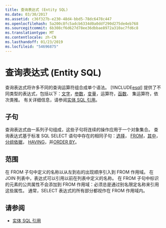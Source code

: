 ```yaml
---
title: 查询表达式 (Entity SQL)
ms.date: 03/30/2017
ms.assetid: c36f327b-e230-48d4-bbd5-78dc6478c447
ms.openlocfilehash: 5a200c8fc5adcb6334d0a0ddf290d275de4eb768
ms.sourcegitcommit: 6b308cf6d627d78ee36dbbae8972a310ac7fd6c8
ms.translationtype: MT
ms.contentlocale: zh-CN
ms.lasthandoff: 01/23/2019
ms.locfileid: "54696875"
---
```

# <a name="query-expressions-entity-sql"></a>查询表达式 (Entity SQL)
查询表达式将许多不同的查询运算符组合成单个语法。 [!INCLUDE[esql](../../../../../../includes/esql-md.md)] 提供了不同类型的表达式，包括以下：[文字](../../../../../../docs/framework/data/adonet/ef/language-reference/literals-entity-sql.md)，[参数](../../../../../../docs/framework/data/adonet/ef/language-reference/parameters-entity-sql.md)，[变量](../../../../../../docs/framework/data/adonet/ef/language-reference/variables-entity-sql.md)，运算符，[函数](../../../../../../docs/framework/data/adonet/ef/language-reference/functions-entity-sql.md)、 集运算符，依次类推。 有关详细信息，请参阅[实体 SQL 引用](../../../../../../docs/framework/data/adonet/ef/language-reference/entity-sql-reference.md)。  
  
## <a name="clauses"></a>子句  
 查询表达式由一系列子句组成，这些子句将连续的操作应用于一个对象集合。 查询表达式基于标准 SQL SELECT 语句中存在的相同子句：[选择](../../../../../../docs/framework/data/adonet/ef/language-reference/select-entity-sql.md)， [FROM](../../../../../../docs/framework/data/adonet/ef/language-reference/from-entity-sql.md)，[其中](../../../../../../docs/framework/data/adonet/ef/language-reference/where-entity-sql.md)，[分组依据](../../../../../../docs/framework/data/adonet/ef/language-reference/group-by-entity-sql.md)， [HAVING](../../../../../../docs/framework/data/adonet/ef/language-reference/having-entity-sql.md)，并[ORDER BY](../../../../../../docs/framework/data/adonet/ef/language-reference/order-by-entity-sql.md)。  
  
## <a name="scope"></a>范围  
 在 FROM 子句中定义的名称以从左到右的出现顺序引入到 FROM 作用域。 在 JOIN 列表中，表达式可以引用以前在列表中定义的名称。 在 FROM 子句中标识的元素的公共属性不会添加到 FROM 作用域：必须总是通过别名限定名称来引用这些属性。 通常，SELECT 表达式的所有部分都视作在 FROM 作用域内。  
  
## <a name="see-also"></a>请参阅
- [实体 SQL 引用](../../../../../../docs/framework/data/adonet/ef/language-reference/entity-sql-reference.md)
